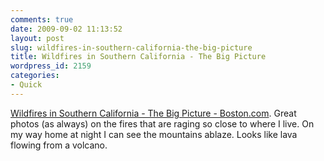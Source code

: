 ```yaml
---
comments: true
date: 2009-09-02 11:13:52
layout: post
slug: wildfires-in-southern-california-the-big-picture
title: Wildfires in Southern California - The Big Picture
wordpress_id: 2159
categories:
- Quick
---
```


[Wildfires in Southern California - The Big Picture - Boston.com](http://www.boston.com/bigpicture/2009/09/wildfires_in_southern_californ.html). Great photos (as always) on the fires that are raging so close to where I live. On my way home at night I can see the mountains ablaze. Looks like lava flowing from a volcano.
